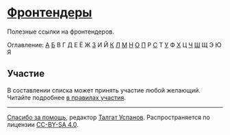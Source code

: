# [Фронтендеры](Names.md)

Полезные ссылки на фронтендеров.

Оглавление: [А](Names.md#a) [Б](Names.md#b) В Г [Д](Names.md#d) Е Ё Ж [З](Names.md#z) И Й [К](Names.md#k) [Л](Names.md#l) [М](Names.md#m) [Н](Names.md#n) [О](Names.md#o) [П](Names.md#p) Р [С](Names.md#s) Т [У](Names.md#u) Ф [Х](Names.md#h) Ц [Ч](Names.md#ch) [Ш](Names.md#sh) Щ Э Ю Я

## Участие

В составлении списка может принять участие любой желающий. Читайте подробнее [в правилах участия](Contributing.md).

---

[Спасибо за помощь](https://github.com/talgautb/frontender/graphs/contributors), редактор [Талгат Успанов](http://www.gtalk.kz). Распространяется по лицензии [CC-BY-SA 4.0](https://creativecommons.org/licenses/by-sa/4.0).
